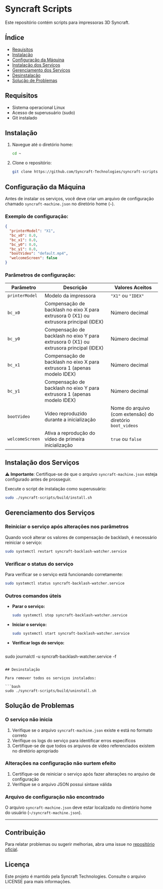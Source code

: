 # Syncraft Scripts

Este repositório contém scripts para impressoras 3D Syncraft.

## Índice

- [Requisitos](#requisitos)
- [Instalação](#instalação)
- [Configuração da Máquina](#configuração-da-máquina)
- [Instalação dos Serviços](#instalação-dos-serviços)
- [Gerenciamento dos Serviços](#gerenciamento-dos-serviços)
- [Desinstalação](#desinstalação)
- [Solução de Problemas](#solução-de-problemas)

## Requisitos

- Sistema operacional Linux
- Acesso de superusuário (sudo)
- Git instalado

## Instalação

1. Navegue até o diretório home:
   ```bash
   cd ~
   ```

2. Clone o repositório:
   ```bash
   git clone https://github.com/Syncraft-Technologies/syncraft-scripts.git
   ```

## Configuração da Máquina

Antes de instalar os serviços, você deve criar um arquivo de configuração chamado `syncraft-machine.json` no diretório home (`~`).

### Exemplo de configuração:

```json
{
  "printerModel": "X1",
  "bc_x0": 0.0,
  "bc_x1": 0.0,
  "bc_y0": 0.0,
  "bc_y1": 0.0,
  "bootVideo": "default.mp4",
  "welcomeScreen": false
}
```

### Parâmetros de configuração:

| Parâmetro | Descrição | Valores Aceitos |
|-----------|-----------|-----------------|
| `printerModel` | Modelo da impressora | `"X1"` ou `"IDEX"` |
| `bc_x0` | Compensação de backlash no eixo X para extrusora 0 (X1) ou extrusora principal (IDEX) | Número decimal |
| `bc_y0` | Compensação de backlash no eixo Y para extrusora 0 (X1) ou extrusora principal (IDEX) | Número decimal |
| `bc_x1` | Compensação de backlash no eixo X para extrusora 1 (apenas modelo IDEX) | Número decimal |
| `bc_y1` | Compensação de backlash no eixo Y para extrusora 1 (apenas modelo IDEX) | Número decimal |
| `bootVideo` | Vídeo reproduzido durante a inicialização | Nome do arquivo (com extensão) do diretório `boot_videos` |
| `welcomeScreen` | Ativa a reprodução do vídeo de primeira inicialização | `true` ou `false` |

## Instalação dos Serviços

⚠️ **Importante**: Certifique-se de que o arquivo `syncraft-machine.json` esteja configurado antes de prosseguir.

Execute o script de instalação como superusuário:

```bash
sudo ./syncraft-scripts/build/install.sh
```

## Gerenciamento dos Serviços

### Reiniciar o serviço após alterações nos parâmetros

Quando você alterar os valores de compensação de backlash, é necessário reiniciar o serviço:

```bash
sudo systemctl restart syncraft-backlash-watcher.service
```

### Verificar o status do serviço

Para verificar se o serviço está funcionando corretamente:

```bash
sudo systemctl status syncraft-backlash-watcher.service
```

### Outros comandos úteis

- **Parar o serviço:**
  ```bash
  sudo systemctl stop syncraft-backlash-watcher.service
  ```

- **Iniciar o serviço:**
  ```bash
  sudo systemctl start syncraft-backlash-watcher.service
  ```

- **Verificar logs do serviço:**
  ```bash
sudo journalctl -u syncraft-backlash-watcher.service -f
  ```

## Desinstalação

Para remover todos os serviços instalados:

```bash
sudo ./syncraft-scripts/build/uninstall.sh
```

## Solução de Problemas

### O serviço não inicia

1. Verifique se o arquivo `syncraft-machine.json` existe e está no formato correto
2. Verifique os logs do serviço para identificar erros específicos
3. Certifique-se de que todos os arquivos de vídeo referenciados existem no diretório apropriado

### Alterações na configuração não surtem efeito

1. Certifique-se de reiniciar o serviço após fazer alterações no arquivo de configuração
2. Verifique se o arquivo JSON possui sintaxe válida

### Arquivo de configuração não encontrado

O arquivo `syncraft-machine.json` deve estar localizado no diretório home do usuário (`~/syncraft-machine.json`).

---

## Contribuição

Para relatar problemas ou sugerir melhorias, abra uma issue no [repositório oficial](https://github.com/Syncraft-Technologies/syncraft-scripts).

## Licença

Este projeto é mantido pela Syncraft Technologies. Consulte o arquivo LICENSE para mais informações.